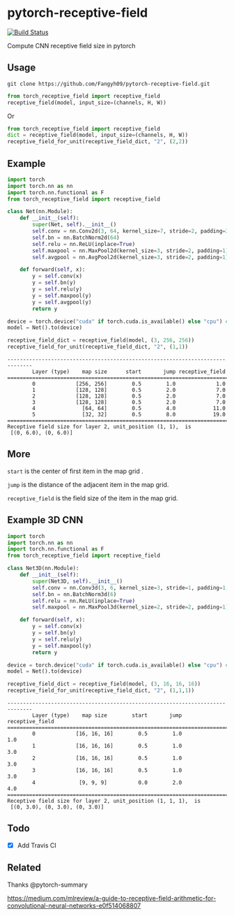 # pytorch-receptive-field
 
[![Build Status](https://travis-ci.com/Fangyh09/pytorch-receptive-field.svg?branch=master)](https://travis-ci.com/Fangyh09/pytorch-receptive-field)

Compute CNN receptive field size in pytorch


## Usage
`git clone https://github.com/Fangyh09/pytorch-receptive-field.git`

```python
from torch_receptive_field import receptive_field
receptive_field(model, input_size=(channels, H, W))
```

Or
```python
from torch_receptive_field import receptive_field
dict = receptive_field(model, input_size=(channels, H, W))
receptive_field_for_unit(receptive_field_dict, "2", (2,2))
```

## Example
```python
import torch
import torch.nn as nn
import torch.nn.functional as F
from torch_receptive_field import receptive_field

class Net(nn.Module):
    def __init__(self):
        super(Net, self).__init__()
        self.conv = nn.Conv2d(3, 64, kernel_size=7, stride=2, padding=3, bias=False)
        self.bn = nn.BatchNorm2d(64)
        self.relu = nn.ReLU(inplace=True)
        self.maxpool = nn.MaxPool2d(kernel_size=3, stride=2, padding=1)
        self.avgpool = nn.AvgPool2d(kernel_size=3, stride=2, padding=1)

    def forward(self, x):
        y = self.conv(x)
        y = self.bn(y)
        y = self.relu(y)
        y = self.maxpool(y)
        y = self.avgpool(y)
        return y

device = torch.device("cuda" if torch.cuda.is_available() else "cpu") # PyTorch v0.4.0
model = Net().to(device)

receptive_field_dict = receptive_field(model, (3, 256, 256))
receptive_field_for_unit(receptive_field_dict, "2", (1,1))
```
```
------------------------------------------------------------------------------
        Layer (type)    map size      start       jump receptive_field 
==============================================================================
        0             [256, 256]        0.5        1.0             1.0 
        1             [128, 128]        0.5        2.0             7.0 
        2             [128, 128]        0.5        2.0             7.0 
        3             [128, 128]        0.5        2.0             7.0 
        4               [64, 64]        0.5        4.0            11.0 
        5               [32, 32]        0.5        8.0            19.0 
==============================================================================
Receptive field size for layer 2, unit_position (1, 1),  is 
 [(0, 6.0), (0, 6.0)]
```

## More
`start` is the center of first item in the map grid .

`jump` is the distance of the adjacent item in the map grid.

`receptive_field` is the field size of the item in the map grid.


## Example 3D CNN
```python
import torch
import torch.nn as nn
import torch.nn.functional as F
from torch_receptive_field import receptive_field

class Net3D(nn.Module):
    def __init__(self):
        super(Net3D, self).__init__()
        self.conv = nn.Conv3d(3, 6, kernel_size=3, stride=1, padding=1, bias=False)
        self.bn = nn.BatchNorm3d(6)
        self.relu = nn.ReLU(inplace=True)
        self.maxpool = nn.MaxPool3d(kernel_size=2, stride=2, padding=1)

    def forward(self, x):
        y = self.conv(x)
        y = self.bn(y)
        y = self.relu(y)
        y = self.maxpool(y)
        return y

device = torch.device("cuda" if torch.cuda.is_available() else "cpu") # PyTorch v0.4.0
model = Net().to(device)

receptive_field_dict = receptive_field(model, (3, 16, 16, 16))
receptive_field_for_unit(receptive_field_dict, "2", (1,1,1))
```
```
------------------------------------------------------------------------------
        Layer (type)    map size        start       jump receptive_field 
==============================================================================
        0             [16, 16, 16]        0.5        1.0             1.0 
        1             [16, 16, 16]        0.5        1.0             3.0 
        2             [16, 16, 16]        0.5        1.0             3.0 
        3             [16, 16, 16]        0.5        1.0             3.0 
        4              [9, 9, 9]          0.0        2.0             4.0 
==============================================================================
Receptive field size for layer 2, unit_position (1, 1, 1),  is 
 [(0, 3.0), (0, 3.0), (0, 3.0)]
```


## Todo
- [x] Add Travis CI 
  

## Related
Thanks @pytorch-summary

https://medium.com/mlreview/a-guide-to-receptive-field-arithmetic-for-convolutional-neural-networks-e0f514068807

